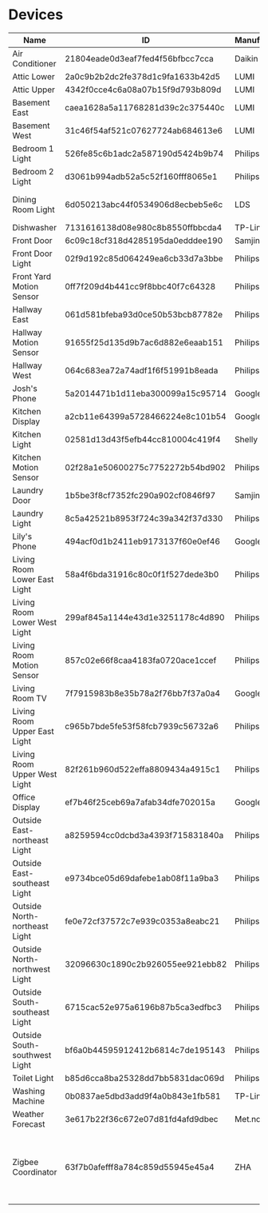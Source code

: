 # Devices

| Name                          | ID                               | Manufacturer   | Model                                                                  | Area        |
|-------------------------------|----------------------------------|----------------|------------------------------------------------------------------------|-------------|
| Air Conditioner               | 21804eade0d3eaf7fed4f56bfbcc7cca | Daikin         | NOTSUPPORT                                                             | None        |
| Attic Lower                   | 2a0c9b2b2dc2fe378d1c9fa1633b42d5 | LUMI           | lumi.weather                                                           | attic       |
| Attic Upper                   | 4342f0cce4c6a08a07b15f9d793b809d | LUMI           | lumi.weather                                                           | attic       |
| Basement East                 | caea1628a5a11768281d39c2c375440c | LUMI           | lumi.weather                                                           | basement    |
| Basement West                 | 31c46f54af521c07627724ab684613e6 | LUMI           | lumi.weather                                                           | basement    |
| Bedroom 1 Light               | 526fe85c6b1adc2a587190d5424b9b74 | Philips        | LWA001                                                                 | bedroom_1   |
| Bedroom 2 Light               | d3061b994adb52a5c52f160fff8065e1 | Philips        | LWA001                                                                 | bedroom_2   |
| Dining Room Light             | 6d050213abc44f0534906d8ecbeb5e6c | LDS            | ZBT-DIMLight-GLS0044                                                   | dining_room |
| Dishwasher                    | 7131616138d08e980c8b8550ffbbcda4 | TP-Link        | HS110(AU)                                                              | kitchen     |
| Front Door                    | 6c09c18cf318d4285195da0edddee190 | Samjin         | multi                                                                  | hallway     |
| Front Door Light              | 02f9d192c85d064249ea6cb33d7a3bbe | Philips        | LCT007                                                                 | outside     |
| Front Yard Motion Sensor      | 0ff7f209d4b441cc9f8bbc40f7c64328 | Philips        | SML002                                                                 | outside     |
| Hallway East                  | 061d581bfeba93d0ce50b53bcb87782e | Philips        | LTD011                                                                 | hallway     |
| Hallway Motion Sensor         | 91655f25d135d9b7ac6d882e6eaab151 | Philips        | SML001                                                                 | hallway     |
| Hallway West                  | 064c683ea72a74adf1f6f51991b8eada | Philips        | LTD011                                                                 | hallway     |
| Josh's Phone                  | 5a2014471b1d11eba300099a15c95714 | Google         | Pixel 4 XL                                                             | None        |
| Kitchen Display               | a2cb11e64399a5728466224e8c101b54 | Google Inc.    | Google Nest Hub                                                        | kitchen     |
| Kitchen Light                 | 02581d13d43f5efb44cc810004c419f4 | Shelly         | Shelly 1                                                               | kitchen     |
| Kitchen Motion Sensor         | 02f28a1e50600275c7752272b54bd902 | Philips        | SML001                                                                 | kitchen     |
| Laundry Door                  | 1b5be3f8cf7352fc290a902cf0846f97 | Samjin         | multi                                                                  | laundry     |
| Laundry Light                 | 8c5a42521b8953f724c39a342f37d330 | Philips        | LTW013                                                                 | laundry     |
| Lily's Phone                  | 494acf0d1b2411eb9173137f60e0ef46 | Google         | Pixel 2 XL                                                             | None        |
| Living Room Lower East Light  | 58a4f6bda31916c80c0f1f527dede3b0 | Philips        | LCA001                                                                 | living_room |
| Living Room Lower West Light  | 299af845a1144e43d1e3251178c4d890 | Philips        | LCA001                                                                 | living_room |
| Living Room Motion Sensor     | 857c02e66f8caa4183fa0720ace1ccef | Philips        | SML001                                                                 | living_room |
| Living Room TV                | 7f7915983b8e35b78a2f76bb7f37a0a4 | Google Inc.    | Hitachi 4K Android TV                                                  | living_room |
| Living Room Upper East Light  | c965b7bde5fe53f58fcb7939c56732a6 | Philips        | LCA001                                                                 | living_room |
| Living Room Upper West Light  | 82f261b960d522effa8809434a4915c1 | Philips        | LCA001                                                                 | living_room |
| Office Display                | ef7b46f25ceb69a7afab34dfe702015a | Google Inc.    | Google Nest Hub Max                                                    | office      |
| Outside East-northeast Light  | a8259594cc0dcbd3a4393f715831840a | Philips        | LCA001                                                                 | outside     |
| Outside East-southeast Light  | e9734bce05d69dafebe1ab08f11a9ba3 | Philips        | LCA001                                                                 | outside     |
| Outside North-northeast Light | fe0e72cf37572c7e939c0353a8eabc21 | Philips        | LCA001                                                                 | outside     |
| Outside North-northwest Light | 32096630c1890c2b926055ee921ebb82 | Philips        | LCA001                                                                 | outside     |
| Outside South-southeast Light | 6715cac52e975a6196b87b5ca3edfbc3 | Philips        | LCA001                                                                 | outside     |
| Outside South-southwest Light | bf6a0b44595912412b6814c7de195143 | Philips        | LCA001                                                                 | outside     |
| Toilet Light                  | b85d6cca8ba25328dd7bb5831dac069d | Philips        | LTD011                                                                 | toilet      |
| Washing Machine               | 0b0837ae5dbd3add9f4a0b843e1fb581 | TP-Link        | HS110(AU)                                                              | laundry     |
| Weather Forecast              | 3e617b22f36c672e07d81fd4afd9dbec | Met.no         | Forecast                                                               | None        |
| Zigbee Coordinator            | 63f7b0afefff8a784c859d55945e45a4 | ZHA            | deCONZ = dresden elektronik deCONZ protocol: ConBee I/II, RaspBee I/II | office      |
